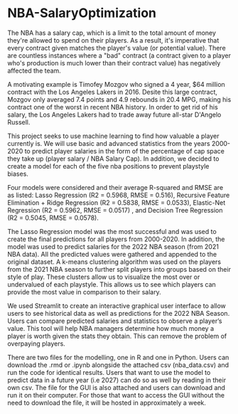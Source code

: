 # NBA-SalaryOptimization

The NBA has a salary cap, which is a limit to the total amount of money they're allowed to spend on their players. As a result, it's imperative that every contract given matches the player's value (or potential value). There are countless instances where a "bad" contract (a contract given to a player who's production is much lower than their contract value) has negatively affected the team.

A motivating example is Timofey Mozgov who signed a 4 year, $64 million contract with the Los Angeles Lakers in 2016. Desite this large contract, Mozgov only averaged 7.4 points and 4.9 rebounds in 20.4 MPG, making his contract one of the worst in recent NBA history. In order to get rid of his salary, the Los Angeles Lakers had to trade away future all-star D'Angelo Russell.

This project seeks to use machine learning to find how valuable a player currently is. We will use basic and advanced statistics from the years 2000-2020 to predict player salaries in the form of the percentage of cap space they take up (player salary / NBA Salary Cap).  In addition, we decided to create a model for each of the five nba positions to prevent playstyle biases.

Four models were considered and their average R-squared and RMSE are as listed: Lasso Regression (R2 = 0.5968, RMSE = 0.516), Recursive Feature Elimination + Ridge Regression  (R2 = 0.5838, RMSE = 0.0533), Elastic-Net Regression (R2 = 0.5962, RMSE = 0.0517) , and Decision Tree Regression (R2 = 0.5045, RMSE = 0.0578). 

The Lasso Regression model was the most successful and was used to create the final predictions for all players from 2000-2020. In addition, the model was used to predict salaries for the 2022 NBA season (from 2021 NBA data). All the predicted values were gathered and appended to the original dataset. A k-means clustering algorithm was used on the players from the 2021 NBA season to further split players into groups based on their style of play. These clusters allow us to visualize the most over or undervalued of each playstyle. This allows us to see which players can provide the most value in comparison to their salary.

We used Streamlit to create an interactive graphical user interface to allow users to see historical data as well as predictions for the 2022 NBA Season. Users can compare predicted salaries and statistics to observe a player’s value. This tool will help NBA managers determine how much money a player is worth given the stats they obtain. This can remove the problem of overpaying players.

There are two files for the modelling, one in R and one in Python. Users can download the .rmd or .ipynb alongside the attached csv (nba_data.csv) and run the code for identical results. Users that want to use the model to predict data in a future year (i.e 2027) can do so as well by reading in their own csv. The file for the GUI is also attached and users can download and run it on their computer. For those that want to access the GUI without the need to download the file, it will be hosted in approximately a week.


